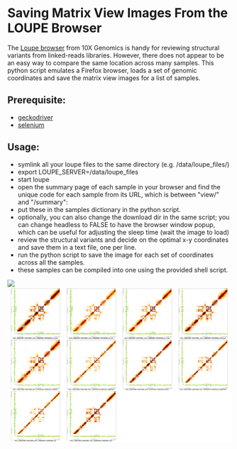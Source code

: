 # Saving Matrix View Images From the LOUPE Browser  

The [Loupe browser](https://support.10xgenomics.com/genome-exome/software/visualization/latest/structural-variants) from 10X Genomics is handy for reviewing structural variants from linked-reads libraries. However, there does not appear to be an easy way to compare the same location across many samples. This python script emulates a Firefox browser, loads a set of genomic coordinates and save the matrix view images for a list of samples. 

## Prerequisite: 
* [geckodriver](https://github.com/mozilla/geckodriver/releases) 
* [selenium](https://pypi.org/project/selenium/)

## Usage:
* symlink all your loupe files to the same directory (e.g. /data/loupe_files/)
* export LOUPE_SERVER=/data/loupe_files
* start loupe 
* open the summary page of each sample in your browser and find the unique code for each sample from its URL, which is between "view/" and "/summary":
* put these in the samples dictionary in the python script.
* optionally, you can also change the download dir in the same script; you can change headless to FALSE to have the browser window popup, which can be useful for adjusting the sleep time (wait the image to load)
* review the structural variants and decide on the optimal x-y coordinates and save them in a text file, one per line.
* run the python script to save the image for each set of coordinates across all the samples.
* these samples can be compiled into one using the provided shell script.

![](./compiled_chr8_38400000-44800000_chr8_38330000-44730000_.png)
![](./compiled_chr2_132621984-133421984_chr2_132650353-133450353_.png)
